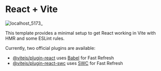 # React + Vite
![localhost_5173_](https://github.com/JafirRehman/codehelp_practice_projects/assets/131444360/77fb1588-ef55-48c4-88d4-e6968254d61d)

This template provides a minimal setup to get React working in Vite with HMR and some ESLint rules.

Currently, two official plugins are available:

- [@vitejs/plugin-react](https://github.com/vitejs/vite-plugin-react/blob/main/packages/plugin-react/README.md) uses [Babel](https://babeljs.io/) for Fast Refresh
- [@vitejs/plugin-react-swc](https://github.com/vitejs/vite-plugin-react-swc) uses [SWC](https://swc.rs/) for Fast Refresh

